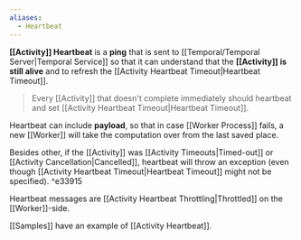 ```yaml
---
aliases:
  - Heartbeat
---
```

**[[Activity]] Heartbeat**  is a **ping** that is sent to [[Temporal/Temporal Server|Temporal Service]] so that it can understand that the **[[Activity]] is still alive** and to refresh the [[Activity Heartbeat Timeout|Heartbeat Timeout]].

> Every [[Activity]] that doesn't complete immediately should heartbeat and set [[Activity Heartbeat Timeout|Heartbeat Timeout]].

Heartbeat can include **payload**, so that in case [[Worker Process]] fails, a new [[Worker]] will take the computation over from the last saved place. 

Besides other, if the [[Activity]] was [[Activity Timeouts|Timed-out]] or [[Activity Cancellation|Cancelled]],  heartbeat will throw an exception (even though [[Activity Heartbeat Timeout|Heartbeat Timeout]] might not be specified). ^e33915

Heartbeat messages are [[Activity Heartbeat Throttling|Throttled]] on the [[Worker]]-side.

[[Samples]] have an example of [[Activity Heartbeat]].
